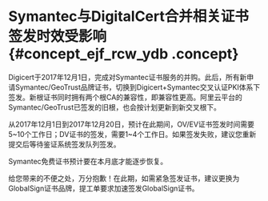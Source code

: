 # Symantec与DigitalCert合并相关证书签发时效受影响 {#concept_ejf_rcw_ydb .concept}

Digicert于2017年12月1日，完成对Symantec证书服务的并购。此后，所有新申请Symantec/GeoTrust品牌证书，切换到Digicert+Symantec交叉认证PKI体系下签发。新根证书同时拥有两个根CA的兼容性，即兼容性更高。阿里云平台的Symantec/GeoTrust已签发的旧根，也会按计划更新到新交叉根下。

从2017年12月1日到2017年12月20日，预计在此期间，OV/EV证书签发时间需要5~10个工作日；DV证书的签发，需要1~4个工作日。如果签发失败，建议您重新提交后等待鉴证系统签发队列签发。

Symantec免费证书预计要在本月底才能逐步恢复。

给您带来的不便之处，万分抱歉！在此期，如需紧急签发证书，建议更换为GlobalSign证书品牌，提工单要求加速签发GlobalSign证书。

